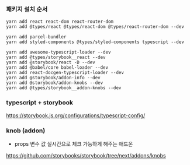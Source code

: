 ### 패키지 설치 순서

```
yarn add react react-dom react-router-dom
yarn add @types/react @types/react-dom @types/react-router-dom --dev

yarn add parcel-bundler
yarn add styled-components @types/styled-components typescript --dev

yarn add awesome-typescript-loader --dev
yarn add @types/storybook__react --dev
yarn add @storybook/react -D --dev
yarn add @babel/core babel-loader --dev
yarn add react-docgen-typescript-loader --dev
yarn add @storybook/addon-info --dev
yarn add @storybook/addon-knobs --dev
yarn add @types/storybook__addon-knobs --dev
```

### typescript + storybook

https://storybook.js.org/configurations/typescript-config/

### knob (addon)

- props 변수 값 실시간으로 체크 가능하게 해주는 애드온

https://github.com/storybooks/storybook/tree/next/addons/knobs
